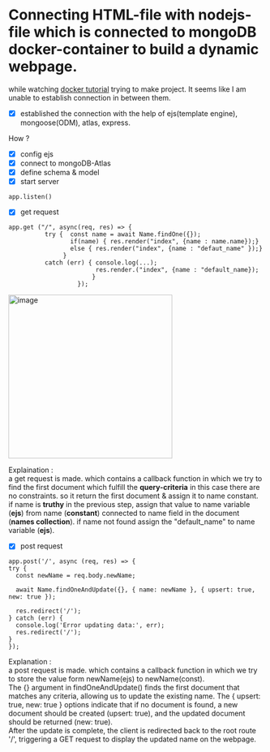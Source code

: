 # Connecting HTML-file with nodejs-file which is connected to mongoDB docker-container to build a dynamic webpage.
while watching [docker tutorial](https://youtu.be/3c-iBn73dDE?t=4004) trying to make project. It seems like I am unable to establish connection in between them.

  - [x] established the connection  with the help of ejs(template engine), mongoose(ODM), atlas, express.
  
  How ?<br>
  - [x] config ejs<br>
  - [x] connect to mongoDB-Atlas
  - [x] define schema & model
  - [x] start server
  ```
  app.listen()
  ```
  - [x] get request
    
```
app.get ("/", async(req, res) => {
          try {  const name = await Name.findOne({});
                 if(name) { res.render("index", {name : name.name});}
                 else { res.render("index", {name : "defaut_name" });}
               }
          catch (err) { console.log(...);
                        res.render.("index", {name : "default_name});
                       }
                   });
```
<img width="323" alt="image" src="https://github.com/parth721/beginner/assets/112557191/36c2f946-0a04-4cba-99d8-2bb827ca344a">

   Explaination : <br> a get request is made.  which contains a callback function in which we try to find the first document which fulfill the  __query-criteria__  in this case there are no constraints. so it return the first document & assign it to name constant. <br>if name is ****truthy**** in the previous step, assign that value to name variable (__ejs__) from name (__constant__) connected to name field in the document (__names collection__). if name not found assign the "default_name" to name variable (__ejs__).
   
  - [x] post request
  
  ```
  app.post('/', async (req, res) => {
  try {
    const newName = req.body.newName;

    await Name.findOneAndUpdate({}, { name: newName }, { upsert: true, new: true });

    res.redirect('/');
  } catch (err) {
    console.log('Error updating data:', err);
    res.redirect('/');
  }
});

  ```
  Explanation : <br> a post request is made.  which contains a callback function in which  we try to store the value form newName(ejs) to newName(const).  <br>The {} argument in findOneAndUpdate() finds the first document that matches any criteria, allowing us to update the existing name. The { upsert: true, new: true } options indicate that if no document is found, a new document should be created (upsert: true), and the updated document should be returned (new: true).
<br>After the update is complete, the client is redirected back to the root route '/', triggering a GET request to display the updated name on the webpage.
